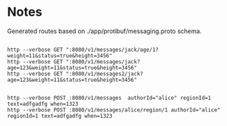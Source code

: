 # Notes


Generated routes based on ./app/protibuf/messaging.proto schema.

 
```

http --verbose GET ":8080/v1/messages/jack/age/1?weight=11&status=true&height=3456"
http --verbose GET ":8080/v1/messages/jack?age=123&weight=11&status=true&height=3456"
http --verbose GET ":8080/v1/messages2/jack?age=123&weight=11&status=true&height=3456"


http --verbose POST :8080/v1/messages  authorId="alice" regionId=1 text=adfgadfg when=1323
http --verbose POST :8080/v1/messages/alice/region/1 authorId="alice" regionId=1 text=adfgadfg when=1323                   

  
```
